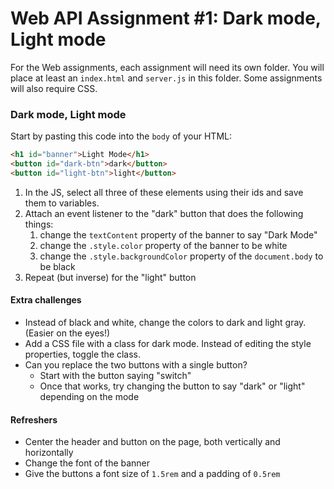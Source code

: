 # Web API Assignment #1: Dark mode, Light mode

For the Web assignments, each assignment will need its own folder. You will place at least an `index.html` and `server.js` in this folder. Some assignments will also require CSS.

### Dark mode, Light mode

Start by pasting this code into the `body` of your HTML:

```html
<h1 id="banner">Light Mode</h1>
<button id="dark-btn">dark</button>
<button id="light-btn">light</button>
```

1. In the JS, select all three of these elements using their ids and save them to variables.
1. Attach an event listener to the "dark" button that does the following things:
   1. change the `textContent` property of the banner to say "Dark Mode"
   1. change the `.style.color` property of the banner to be white
   1. change the `.style.backgroundColor` property of the `document.body` to be black
1. Repeat (but inverse) for the "light" button

#### Extra challenges

- Instead of black and white, change the colors to dark and light gray. (Easier on the eyes!)
- Add a CSS file with a class for dark mode. Instead of editing the style properties, toggle the class.
- Can you replace the two buttons with a single button?
  - Start with the button saying "switch"
  - Once that works, try changing the button to say "dark" or "light" depending on the mode

#### Refreshers

- Center the header and button on the page, both vertically and horizontally
- Change the font of the banner
- Give the buttons a font size of `1.5rem` and a padding of `0.5rem`
